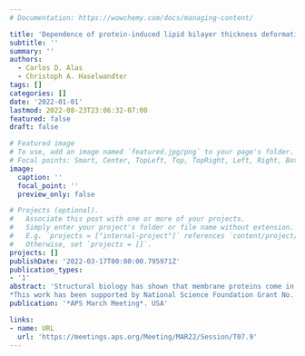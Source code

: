 ```yaml
---
# Documentation: https://wowchemy.com/docs/managing-content/

title: 'Dependence of protein-induced lipid bilayer thickness deformations on protien shape'
subtitle: ''
summary: ''
authors:
  - Carlos D. Alas
  - Christoph A. Haselwandter
tags: []
categories: []
date: '2022-01-01'
lastmod: 2022-08-23T23:06:32-07:00
featured: false
draft: false

# Featured image
# To use, add an image named `featured.jpg/png` to your page's folder.
# Focal points: Smart, Center, TopLeft, Top, TopRight, Left, Right, BottomLeft, Bottom, BottomRight.
image:
  caption: ''
  focal_point: ''
  preview_only: false

# Projects (optional).
#   Associate this post with one or more of your projects.
#   Simply enter your project's folder or file name without extension.
#   E.g. `projects = ["internal-project"]` references `content/project/deep-learning/index.md`.
#   Otherwise, set `projects = []`.
projects: []
publishDate: '2022-03-17T00:00:00.795971Z'
publication_types:
- '1'
abstract: 'Structural biology has shown that membrane proteins come in a great variety of shapes, with distinct membrane proteins, and even different conformational states of the same membrane protein, often showing distinct hydrophobic thicknesses deviating from the unperturbed thickness of the surrounding lipid bilayer. The resulting protein-induced bilayer thickness deformations can be captured quantitatively by membrane elasticity theory, and have been found to play an important role in membrane protein regulation. Physical models of protein-induced bilayer thickness deformations usually focus on idealized, cylindrical membrane protein shapes. We describe here a boundary value method for the straightforward calculation of protein-induced bilayer thickness deformations for arbitrary protein shapes. We find that the deviations of protein shape from rotational symmetry suggested by structural biology can have a large effect on the energy of protein-induced bilayer thickness deformations. Intriguingly, our calculations suggest that the elastic coupling of lipid bilayer properties and membrane protein conformational state may provide a generic physical mechanism for temperature sensing through ion channels.
*This work has been supported by National Science Foundation Grant No. DMR-1554716. C.D.A. gratefully acknowledges support from a Diversity, Inclusion, and Access Fellowship.'
publication: '*APS March Meeting*. USA'

links:
- name: URL
  url: 'https://meetings.aps.org/Meeting/MAR22/Session/T07.9'
---
```

